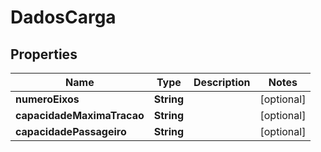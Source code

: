 

# DadosCarga

## Properties

Name | Type | Description | Notes
------------ | ------------- | ------------- | -------------
**numeroEixos** | **String** |  |  [optional]
**capacidadeMaximaTracao** | **String** |  |  [optional]
**capacidadePassageiro** | **String** |  |  [optional]



